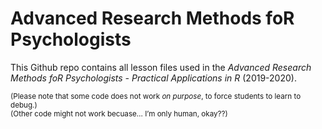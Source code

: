 
# Advanced Research Methods foR Psychologists

This Github repo contains all lesson files used in the *Advanced
Research Methods foR Psychologists - Practical Applications in R*
(2019-2020).

<sub>(Please note that some code does not work *on purpose*, to force
students to learn to debug.)  
(Other code might not work becuase… I’m only human, okay??)</sub>
